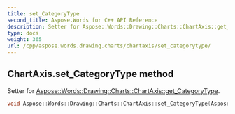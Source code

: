 ```yaml
---
title: set_CategoryType
second_title: Aspose.Words for C++ API Reference
description: Setter for Aspose::Words::Drawing::Charts::ChartAxis::get_CategoryType. 
type: docs
weight: 365
url: /cpp/aspose.words.drawing.charts/chartaxis/set_categorytype/
---
```

## ChartAxis.set_CategoryType method


Setter for [Aspose::Words::Drawing::Charts::ChartAxis::get_CategoryType](../get_categorytype/).

```cpp
void Aspose::Words::Drawing::Charts::ChartAxis::set_CategoryType(Aspose::Words::Drawing::Charts::AxisCategoryType value)
```

